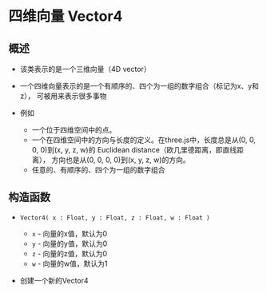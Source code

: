 # 四维向量 Vector4

## 概述

+ 该类表示的是一个三维向量（4D vector）
+ 一个四维向量表示的是一个有顺序的、四个为一组的数字组合（标记为x、y和z）， 可被用来表示很多事物

+ 例如

  + 一个位于四维空间中的点。
  + 一个在四维空间中的方向与长度的定义。在three.js中，长度总是从(0, 0, 0, 0)到(x, y, z, w)的 Euclidean distance（欧几里德距离，即直线距离）， 方向也是从(0, 0, 0, 0)到(x, y, z, w)的方向。
  + 任意的、有顺序的、四个为一组的数字组合

## 构造函数

+ `Vector4( x : Float, y : Float, z : Float, w : Float )`

  + `x` - 向量的x值，默认为0
  + `y` - 向量的y值，默认为0
  + `z` - 向量的z值，默认为0
  + `w` - 向量的w值，默认为1

+ 创建一个新的Vector4
